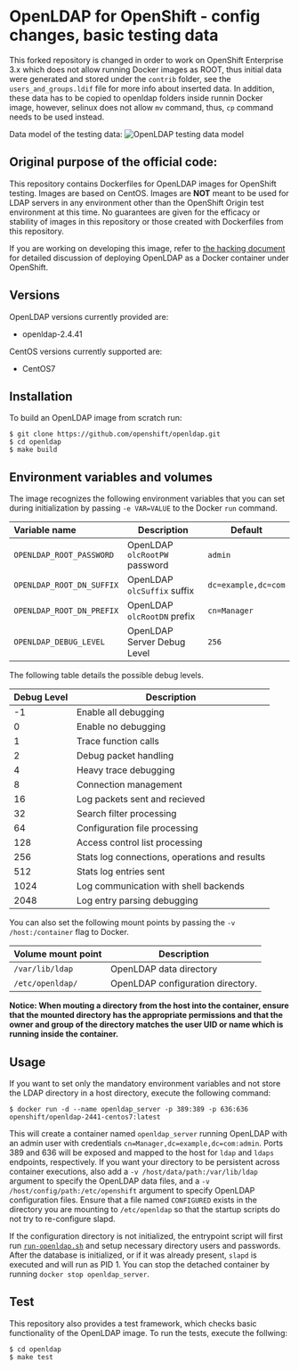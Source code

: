 OpenLDAP for OpenShift - config changes, basic testing data
==================================================================
This forked repository is changed in order to work on OpenShift Enterprise 3.x which does not allow
running Docker images as ROOT, thus initial data were generated and stored under the `contrib` folder, see
 the `users_and_groups.ldif` file for more info about inserted data. In addition, these data has to be copied to openldap
 folders inside runnin Docker image, however, selinux does not allow `mv` command, thus, `cp` command needs to be used instead.
 
 Data model of the testing data:
 ![OpenLDAP testing data model](2.4.41/images/openldap-data-model.png?raw=true "OpenLDAP testing data model")

Original purpose of the official code:
---------------
This repository contains Dockerfiles for OpenLDAP images for OpenShift testing.
Images are based on CentOS. Images are **NOT** meant to be used for LDAP servers in
any environment other than the OpenShift Origin test environment at this time. No
guarantees are given for the efficacy or stability of images in this repository or
those created with Dockerfiles from this repository.

If you are working on developing this image, refer to [the hacking document](HACKING.md) 
for detailed discussion of deploying OpenLDAP as a Docker container under OpenShift.


Versions
---------------
OpenLDAP versions currently provided are:
* openldap-2.4.41

CentOS versions currently supported are:
* CentOS7


Installation
----------------------
To build an OpenLDAP image from scratch run:

```
$ git clone https://github.com/openshift/openldap.git
$ cd openldap
$ make build
```

Environment variables and volumes
----------------------------------

The image recognizes the following environment variables that you can set during
initialization by passing `-e VAR=VALUE` to the Docker `run` command.

|    Variable name           |    Description                            | Default                   |
| :------------------------- | ----------------------------------------- | ------------------------- |
|  `OPENLDAP_ROOT_PASSWORD`  | OpenLDAP `olcRootPW` password             | `admin`                   |
|  `OPENLDAP_ROOT_DN_SUFFIX` | OpenLDAP `olcSuffix` suffix               | `dc=example,dc=com`       |
|  `OPENLDAP_ROOT_DN_PREFIX` | OpenLDAP `olcRootDN` prefix               | `cn=Manager`              |
|  `OPENLDAP_DEBUG_LEVEL`    | OpenLDAP Server Debug Level               | `256`                     |

The following table details the possible debug levels.

| Debug Level | Description                                   |
| ----------- | --------------------------------------------- |
| -1          | Enable all debugging                          |  
|  0          | Enable no debugging                           |
|  1          | Trace function calls                          |
|  2          | Debug packet handling                         |
|  4          | Heavy trace debugging                         |
|  8          | Connection management                         |
|  16         | Log packets sent and recieved                 |
|  32         | Search filter processing                      |
|  64         | Configuration file processing                 |
|  128        | Access control list processing                |
|  256        | Stats log connections, operations and results |
|  512        | Stats log entries sent                        |
|  1024       | Log communication with shell backends         |
|  2048       | Log entry parsing debugging                   | 

You can also set the following mount points by passing the `-v /host:/container` flag to Docker.

|  Volume mount point | Description                        |
| :------------------ | ---------------------------------- |
|  `/var/lib/ldap`    | OpenLDAP data directory            |
|  `/etc/openldap/`   | OpenLDAP configuration directory.  |

**Notice: When mouting a directory from the host into the container, ensure that the mounted
directory has the appropriate permissions and that the owner and group of the directory
matches the user UID or name which is running inside the container.**

Usage
---------------------------------

If you want to set only the mandatory environment variables and not store
the LDAP directory in a host directory, execute the following command:

```
$ docker run -d --name openldap_server -p 389:389 -p 636:636 openshift/openldap-2441-centos7:latest
```

This will create a container named `openldap_server` running OpenLDAP with an admin
user with credentials `cn=Manager,dc=example,dc=com:admin`. Ports 389 and 636 will be exposed and mapped
to the host for `ldap` and `ldaps` endpoints, respectively. If you want your directory to be persistent 
across container executions, also add a `-v /host/data/path:/var/lib/ldap` argument to specify
the OpenLDAP data files, and a `-v /host/config/path:/etc/openshift` argument to specify OpenLDAP
configuration files. Ensure that a file named `CONFIGURED` exists in the directory you are mounting to `/etc/openldap`
so that the startup scripts do not try to re-configure slapd.

If the configuration directory is not initialized, the entrypoint script will first
run [`run-openldap.sh`](2.4.41/run-openldap.sh) and setup necessary directory users and passwords. 
After the database is initialized, or if it was already present, `slapd` is executed and will run 
as PID 1. You can stop the detached container by running `docker stop openldap_server`.

Test
---------------------------------

This repository also provides a test framework, which checks basic functionality
of the OpenLDAP image. To run the tests, execute the follwing:

```
$ cd openldap
$ make test
```
